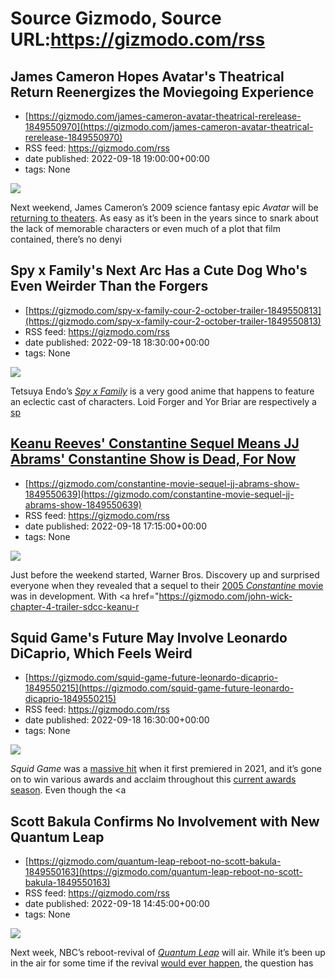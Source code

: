 # Source Gizmodo, Source URL:https://gizmodo.com/rss

## James Cameron Hopes Avatar's Theatrical Return Reenergizes the Moviegoing Experience
 - [https://gizmodo.com/james-cameron-avatar-theatrical-rerelease-1849550970](https://gizmodo.com/james-cameron-avatar-theatrical-rerelease-1849550970)
 - RSS feed: https://gizmodo.com/rss
 - date published: 2022-09-18 19:00:00+00:00
 - tags: None

<img src="https://i.kinja-img.com/gawker-media/image/upload/s--_5hD9eYL--/c_fit,fl_progressive,q_80,w_636/d42baff12482e583946fe7847b38851c.jpg" /><p>Next weekend, James Cameron’s 2009 science fantasy epic <em>Avatar </em>will be <a href="https://gizmodo.com/avatar-trailer-rerelease-james-cameron-pandora-navi-3d-1849447876">returning to theaters</a>. As easy as it’s been in the years since to snark about the lack of memorable characters or even much of a plot that film contained, there’s no denyi

## Spy x Family's Next Arc Has a Cute Dog Who's Even Weirder Than the Forgers
 - [https://gizmodo.com/spy-x-family-cour-2-october-trailer-1849550813](https://gizmodo.com/spy-x-family-cour-2-october-trailer-1849550813)
 - RSS feed: https://gizmodo.com/rss
 - date published: 2022-09-18 18:30:00+00:00
 - tags: None

<img src="https://i.kinja-img.com/gawker-media/image/upload/s--JjEwUNY1--/c_fit,fl_progressive,q_80,w_636/798019567988ae3a2c1b99a894ec1d39.png" /><p>Tetsuya Endo’s <a href="https://gizmodo.com/spy-x-family-anime-manga-anya-yor-loid-forger-1849117880"><em>Spy x Family</em></a><em> </em>is a very good anime that happens to feature an eclectic cast of characters. Loid Forger and Yor Briar are respectively a <a href="https://gizmodo.com/archer-season-13-trailer-fxx-hulu-jessica-walter-1849184694">sp

## Keanu Reeves' Constantine Sequel Means JJ Abrams' Constantine Show is Dead, For Now
 - [https://gizmodo.com/constantine-movie-sequel-jj-abrams-show-1849550639](https://gizmodo.com/constantine-movie-sequel-jj-abrams-show-1849550639)
 - RSS feed: https://gizmodo.com/rss
 - date published: 2022-09-18 17:15:00+00:00
 - tags: None

<img src="https://i.kinja-img.com/gawker-media/image/upload/s--3ts-lpC9--/c_fit,fl_progressive,q_80,w_636/ac5fdfa0846a3effc774eee6a0017bd8.jpg" /><p>Just before the weekend started, Warner Bros. Discovery up and surprised everyone when they revealed that a sequel to their <a href="https://gizmodo.com/dc-universe-keanu-reeves-constantine-sequel-warner-bros-1849547741">2005 <em>Constantine </em>movie</a> was in development. With <a href="https://gizmodo.com/john-wick-chapter-4-trailer-sdcc-keanu-r

## Squid Game's Future May Involve Leonardo DiCaprio, Which Feels Weird
 - [https://gizmodo.com/squid-game-future-leonardo-dicaprio-1849550215](https://gizmodo.com/squid-game-future-leonardo-dicaprio-1849550215)
 - RSS feed: https://gizmodo.com/rss
 - date published: 2022-09-18 16:30:00+00:00
 - tags: None

<img src="https://i.kinja-img.com/gawker-media/image/upload/s--5r5nQwtD--/c_fit,fl_progressive,q_80,w_636/2ee8e90eaa5365d54bead646179f03bf.jpg" /><p><em>Squid Game </em>was a <a href="https://gizmodo.com/squid-game-wins-big-at-sag-awards-1848601769">massive hit</a> when it first premiered in 2021, and it’s gone on to win various awards and acclaim throughout this <a href="https://gizmodo.com/squid-game-best-lead-actor-emmy-awards-netflix-1849529353">current awards season</a>. Even though the <a 

## Scott Bakula Confirms No Involvement with New Quantum Leap
 - [https://gizmodo.com/quantum-leap-reboot-no-scott-bakula-1849550163](https://gizmodo.com/quantum-leap-reboot-no-scott-bakula-1849550163)
 - RSS feed: https://gizmodo.com/rss
 - date published: 2022-09-18 14:45:00+00:00
 - tags: None

<img src="https://i.kinja-img.com/gawker-media/image/upload/s--wnduzBfp--/c_fit,fl_progressive,q_80,w_636/4bef9f4aeedc1f775e24541b0ae2e93d.jpg" /><p>Next week, NBC’s reboot-revival of <a href="https://gizmodo.com/quantum-leap-reboot-nbc-full-series-order-1848894465"><em>Quantum Leap</em></a><em> </em>will air. While it’s been up in the air for some time if the revival <a href="https://gizmodo.com/quantum-leap-reboot-sequel-series-nbc-interview-1849541360">would ever happen</a>, the question has 
